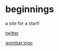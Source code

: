 # beginnings 
a site for a start!

[twitter](https://twitter.com/dorian_brennan "twitter")


[wombat logo](https://github.com/dorianbrennan/beginnings/images/logo.png)

